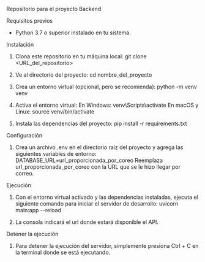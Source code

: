 Repositorio para el proyecto Backend

Requisitos previos
- Python 3.7 o superior instalado en tu sistema.

Instalación
1. Clona este repositorio en tu máquina local:
    git clone <URL_del_repositorio>

2. Ve al directorio del proyecto:
    cd nombre_del_proyecto

3. Crea un entorno virtual (opcional, pero se recomienda):
    python -m venv venv

4. Activa el entorno virtual:
    En Windows:
        venv\Scripts\activate
    En macOS y Linux:
        source venv/bin/activate

5. Instala las dependencias del proyecto:
    pip install -r requirements.txt

Configuración
1. Crea un archivo .env en el directorio raíz del proyecto y agrega las siguientes variables de entorno:
    DATABASE_URL=url_proporcionada_por_coreo
Reemplaza url_proporcionada_por_coreo con la URL que se le hizo llegar por correo.

Ejecución
1. Con el entorno virtual activado y las dependencias instaladas, ejecuta el siguiente comando para iniciar el servidor de desarrollo:
    uvicorn main:app --reload

2. La consola indicará el url donde estará disponible el API.

Detener la ejecución
1. Para detener la ejecución del servidor, simplemente presiona Ctrl + C en la terminal donde se está ejecutando.
